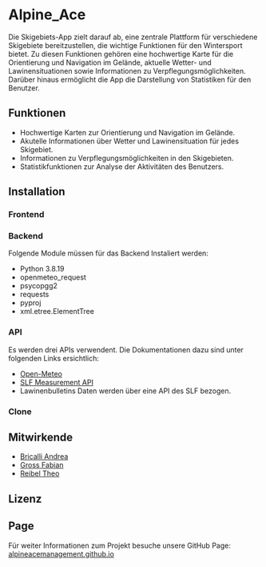 # Alpine_Ace
Die Skigebiets-App zielt darauf ab, eine zentrale Plattform für verschiedene Skigebiete bereitzustellen, die wichtige Funktionen für den Wintersport bietet. Zu diesen Funktionen gehören eine hochwertige Karte für die Orientierung und Navigation im Gelände, aktuelle Wetter- und Lawinensituationen sowie Informationen zu Verpflegungsmöglichkeiten. Darüber hinaus ermöglicht die App die Darstellung von Statistiken für den Benutzer.

## Funktionen

- Hochwertige Karten zur Orientierung und Navigation im Gelände.
- Akutelle Informationen über Wetter und Lawinensituation für jedes Skigebiet.
- Informationen zu Verpflegungsmöglichkeiten in den Skigebieten.
- Statistikfunktionen zur Analyse der Aktivitäten des Benutzers.

## Installation

### Frontend


### Backend
Folgende Module müssen für das Backend Instaliert werden:

- Python 3.8.19
- openmeteo_request
- psycopgg2
- requests
- pyproj
- xml.etree.ElementTree

### API
Es werden drei APIs verwendent. Die Dokumentationen dazu sind unter folgenden Links ersichtlich:
- [Open-Meteo](https://open-meteo.com/en/docs)
- [SLF Measurement API](https://measurement-api.slf.ch/)
- Lawinenbulletins Daten werden über eine API des SLF bezogen.

### Clone



## Mitwirkende
* [Bricalli Andrea](https://github.com/AJPB4133)
* [Gross Fabian](https://github.com/loopercamera)
* [Reibel Theo](https://github.com/TheoR14)


## Lizenz





## Page
Für weiter Informationen zum Projekt besuche unsere GitHub Page:
[alpineacemanagement.github.io](https://alpineacemanagement.github.io/Alpine_Ace/)
